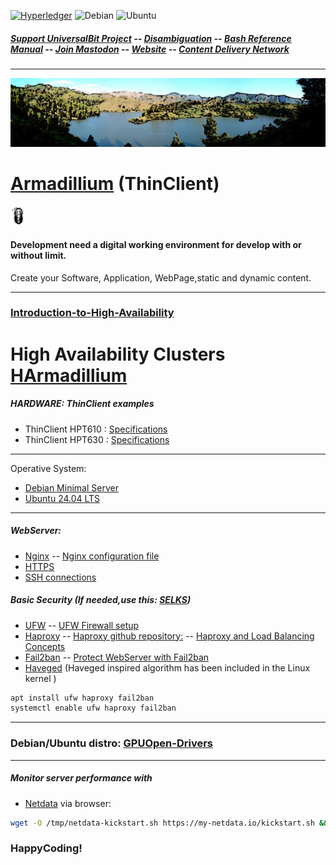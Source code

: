 [![Hyperledger](https://img.shields.io/badge/hyperledger-2F3134?style=for-the-badge&logo=hyperledger&logoColor=white)](https://www.lfdecentralizedtrust.org/)
![Debian](https://img.shields.io/badge/Debian-D70A53?style=for-the-badge&logo=debian&logoColor=white)
![Ubuntu](https://img.shields.io/badge/Ubuntu-E95420?style=for-the-badge&logo=ubuntu&logoColor=white)

##### [Support UniversalBit Project](https://github.com/universalbit-dev/universalbit-dev/tree/main/support) -- [Disambiguation](https://en.wikipedia.org/wiki/Wikipedia:Disambiguation) -- [Bash Reference Manual](https://www.gnu.org/software/bash/manual/html_node/index.html) -- [Join Mastodon](https://mastodon.social/invite/wTHp2hSD) -- [Website](https://www.universalbit.it/) -- [Content Delivery Network](https://universalbitcdn.it/)
---

<img src="https://github.com/universalbit-dev/HArmadillium/blob/main/docs/assets/images/ecosystem_gran_canaria_edited.png" width="auto" />



# [Armadillium](https://en.wikipedia.org/wiki/Thin_client) (ThinClient)
<img src="https://github.com/universalbit-dev/HArmadillium/blob/main/docs/assets/images/armadillidium.png" width="5%" />

#### Development need a digital working environment for develop with or without limit.
Create your Software, Application, WebPage,static and dynamic content.

---

### [Introduction-to-High-Availability](https://ubuntu.com/server/docs/introduction-to-high-availability)
# High Availability Clusters [HArmadillium](https://github.com/universalbit-dev/armadillium/blob/main/HArmadillium.md)

##### HARDWARE: ThinClient examples
* ThinClient HPT610 : [Specifications](https://support.hp.com/us-en/document/c03235347)
* ThinClient HPT630 : [Specifications](https://support.hp.com/us-en/document/c05240287) 
---

Operative System:
* [Debian Minimal Server](https://www.howtoforge.com/tutorial/debian-minimal-server/)
* [Ubuntu 24.04 LTS](https://ubuntu.com/download/desktop#community)

---

##### WebServer:
* [Nginx](https://github.com/universalbit-dev/HArmadillium/blob/main/HArmadillium.md#webserver) -- [Nginx configuration file](https://github.com/universalbit-dev/HArmadillium/blob/main/nginx/01/default)
* [HTTPS](https://github.com/universalbit-dev/HArmadillium/blob/main/HArmadillium.md#self-signed-certificate-https-with-openssl) 
* [SSH connections](https://github.com/universalbit-dev/HArmadillium/blob/main/HArmadillium.md#ssh)

##### Basic Security (If needed,use this: [SELKS](https://github.com/universalbit-dev/SELKS/pkgs/container/arkimeviewer))
* [UFW](https://manpages.ubuntu.com/manpages/bionic/en/man8/ufw.8.html) -- [UFW Firewall setup](https://www.digitalocean.com/community/tutorials/how-to-set-up-a-firewall-with-ufw-on-ubuntu)
* [Haproxy](https://www.haproxy.org/) -- [Haproxy github repository:](https://github.com/haproxy/haproxy/)  -- [Haproxy and Load Balancing Concepts](https://www.digitalocean.com/community/tutorials/an-introduction-to-haproxy-and-load-balancing-concepts)
* [Fail2ban](https://github.com/fail2ban/fail2ban) -- [Protect WebServer with Fail2ban ](https://www.digitalocean.com/community/tutorials/how-to-protect-an-nginx-server-with-fail2ban-on-ubuntu-22-04)
* [Haveged](https://wiki.archlinux.org/title/Haveged#) (Haveged inspired algorithm has been included in the Linux kernel )

```bash
apt install ufw haproxy fail2ban
systemctl enable ufw haproxy fail2ban
```
---
### Debian/Ubuntu distro: [GPUOpen-Drivers](https://github.com/GPUOpen-Drivers/AMDVLK)
---

##### Monitor server performance with 
* [Netdata](https://www.netdata.cloud/) via browser:
```bash
wget -O /tmp/netdata-kickstart.sh https://my-netdata.io/kickstart.sh && sh /tmp/netdata-kickstart.sh
```
### HappyCoding!
